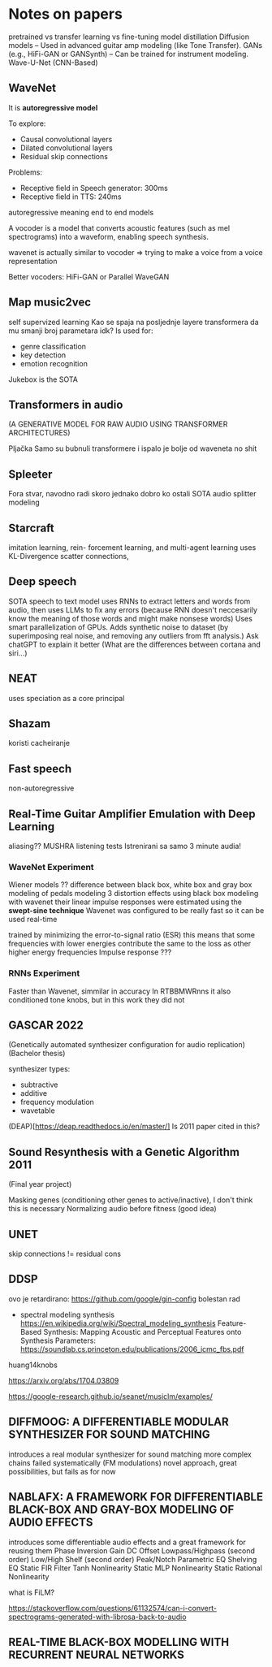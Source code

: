 # Notes on papers

pretrained vs transfer learning vs fine-tuning
model distillation
Diffusion models – Used in advanced guitar amp modeling (like Tone Transfer).
GANs (e.g., HiFi-GAN or GANSynth) – Can be trained for instrument modeling.
Wave-U-Net (CNN-Based) 

## WaveNet

It is **autoregressive model**


To explore:
- Causal convolutional layers
- Dilated convolutional layers
- Residual skip connections

Problems:
- Receptive field in Speech generator: 300ms
- Receptive field in TTS: 240ms

autoregressive meaning
end to end models

A vocoder is a model that converts acoustic features (such as mel spectrograms) into a waveform, enabling speech synthesis.

wavenet is actually similar to vocoder => trying to make a voice from a voice representation

Better vocoders: HiFi-GAN or Parallel WaveGAN

## Map music2vec

self supervized learning
Kao se spaja na posljednje layere transformera da mu smanji broj parametara idk?
Is used for:
- genre classification
- key detection
- emotion recognition

Jukebox is the SOTA

## Transformers in audio
(A GENERATIVE MODEL FOR RAW AUDIO USING TRANSFORMER ARCHITECTURES)

Pljačka
Samo su bubnuli transformere i ispalo je bolje od waveneta no shit

## Spleeter

Fora stvar, navodno radi skoro jednako dobro ko ostali SOTA audio splitter modeling

## Starcraft

imitation learning, rein-
forcement learning, and multi-agent learning
uses KL-Divergence
scatter connections,

## Deep speech

SOTA speech to text model
uses RNNs to extract letters and words from audio, then uses LLMs to fix any errors (because RNN doesn't neccesarily know the meaning of those words and might make nonsese words)
Uses smart parallelization of GPUs.
Adds synthetic noise to dataset (by superimposing real noise, and removing any outliers from fft analysis.)
Ask chatGPT to explain it better (What are the differences between cortana and siri...)

## NEAT

uses speciation as a core principal

## Shazam

koristi cacheiranje

## Fast speech

non-autoregressive

## Real-Time Guitar Amplifier Emulation with Deep Learning

aliasing??
MUSHRA listening tests
Istrenirani sa samo 3 minute audia!

### WaveNet Experiment

Wiener models ??
difference between black box, white box and gray box modeling of pedals
modeling 3 distortion effects using black box modeling with wavenet
their linear impulse responses were estimated using the **swept-sine technique**
Wavenet was configured to be really fast so it can be used real-time

trained by minimizing the error-to-signal ratio (ESR)
this means that some frequencies with lower energies contribute the same to the loss as other higher energy frequencies
Impulse response ???


### RNNs Experiment

Faster than Wavenet, simmilar in accuracy
In RTBBMWRnns it also conditioned tone knobs, but in this work they did not

## GASCAR 2022
(Genetically automated synthesizer configuration for audio replication)
(Bachelor thesis)

synthesizer types:
- subtractive
- additive
- frequency modulation
- wavetable

(DEAP)[https://deap.readthedocs.io/en/master/]
Is 2011 paper cited in this?

## Sound Resynthesis with a Genetic Algorithm 2011
(Final year project)

Masking genes (conditioning other genes to active/inactive), I don't think this is necessary
Normalizing audio before fitness (good idea)

## UNET

skip connections != residual cons

## DDSP

ovo je retardirano: https://github.com/google/gin-config
bolestan rad

- spectral modeling synthesis https://en.wikipedia.org/wiki/Spectral_modeling_synthesis
Feature-Based Synthesis: Mapping Acoustic and Perceptual
Features onto Synthesis Parameters: https://soundlab.cs.princeton.edu/publications/2006_icmc_fbs.pdf

huang14knobs

https://arxiv.org/abs/1704.03809

https://google-research.github.io/seanet/musiclm/examples/


## DIFFMOOG: A DIFFERENTIABLE MODULAR SYNTHESIZER FOR SOUND MATCHING

introduces a real modular synthesizer for sound matching
more complex chains failed systematically (FM modulations)
novel approach, great possibilities, but fails as for now

## NABLAFX: A FRAMEWORK FOR DIFFERENTIABLE BLACK-BOX AND GRAY-BOX MODELING OF AUDIO EFFECTS

introduces some differentiable audio effects and a great framework for reusing them
Phase Inversion
Gain 
DC Offset
Lowpass/Highpass (second order)
Low/High Shelf (second order)
Peak/Notch
Parametric EQ 
Shelving EQ
Static FIR Filter
Tanh Nonlinearity 
Static MLP Nonlinearity 
Static Rational Nonlinearity

what is FiLM?

https://stackoverflow.com/questions/61132574/can-i-convert-spectrograms-generated-with-librosa-back-to-audio

## REAL-TIME BLACK-BOX MODELLING WITH RECURRENT NEURAL NETWORKS

